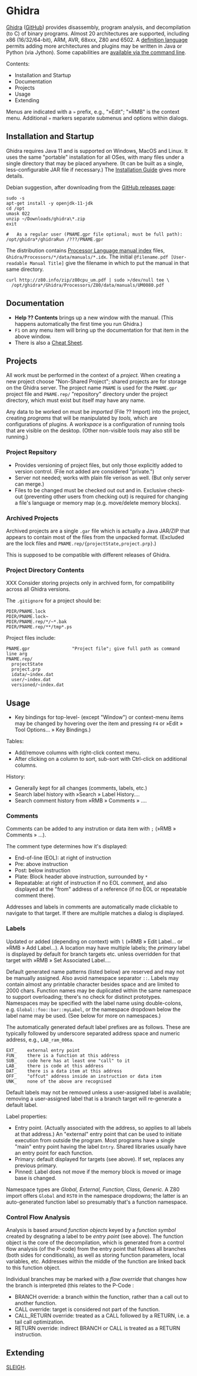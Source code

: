 Ghidra
======

[Ghidra][wp] ([GitHub][gh]) provides disassembly, program analysis, and
decompilation (to C) of binary programs. Almost 20 architectures are
supported, including x86 (16/32/64-bit), ARM, AVR, 68xxx, Z80 and 6502. A
[definition language][lang] permits adding more architectures and plugins
may be written in Java or Python (via Jython). Some capabilities are
[available via the command line][cmdline].

Contents:
- Installation and Startup
- Documentation
- Projects
- Usage
- Extending

Menus are indicated with a `»` prefix, e.g., "»Edit"; "»RMB" is the context
menu. Additional ` » ` markers separate submenus and options within
dialogs.


Installation and Startup
------------------------

Ghidra requires Java 11 and is supported on Windows, MacOS and Linux. It
uses the same "portable" installation for all OSes, with many files under a
single directory that may be placed anywhere. (It can be built as a single,
less-configurable JAR file if necessary.) The [Installation Guide][install]
gives more details.

Debian suggestion, after downloading from the [GitHub releases page][rel]:

    sudo -s
    apt-get install -y openjdk-11-jdk
    cd /opt
    umask 022
    unzip ~/Downloads/ghidra\*.zip
    exit

    #   As a regular user (PNAME.gpr file optional; must be full path):
    /opt/ghidra*/ghidraRun /???/PNAME.gpr

The distribution contains [Processor Language manual index][idx] files,
`Ghidra/Processors/*/data/manuals/*.idx`. The initial `@filename.pdf
[User-readable Manual Title]` give the filename in which to put the manual
in that same directory.

    curl http://z80.info/zip/z80cpu_um.pdf | sudo >/dev/null tee \
      /opt/ghidra*/Ghidra/Processors/Z80/data/manuals/UM0080.pdf


Documentation
-------------

- __Help ?? Contents__ brings up a new window with the manual. (This happens
  automatically the first time you run Ghidra.)
- `F1` on any menu item will bring up the documentation for that item in
  the above window.
- There is also a [Cheat Sheet][cheat].


Projects
--------

All work must be performed in the context of a _project._ When creating a new
project choose "Non-Shared Project"; shared projects are for storage on the
Ghidra server. The project name `PNAME` is used for the `PNAME.gpr` project
file and `PNAME.rep/` "repository" directory under the project directory,
which must exist but itself may have any name.

Any data to be worked on must be _imported_ (File ?? Import) into the
project, creating _programs_ that will be manipulated by _tools,_ which are
configurations of plugins. A _workspace_ is a configuration of running
tools that are visible on the desktop. (Other non-visible tools may also
still be running.)

### Project Repsitory

- Provides versioning of project files, but only those explicitly added to
  version control. (File not added are considered "private.")
- Server not needed; works with plain file verison as well. (But only
  server can merge.)
- Files to be changed must be checked out out and in. Exclusive check-out
  (preventing other users from checking out) is required for changing a
  file's language or memory map (e.g. move/delete memory blocks).

### Archived Projects

Archived projects are a single `.gar` file which is actually a Java JAR/ZIP
that appears to contain most of the files from the unpacked format.
(Excluded are the lock files and `PNAME.rep/{projectState,project.prp}`.)

This is supposed to be compatible with different releases of Ghidra.

### Project Directory Contents

XXX Consider storing projects only in archived form, for compatibility
across all Ghidra versions.

The `.gitignore` for a project should be:

    PDIR/PNAME.lock
    PDIR/PNAME.lock~
    PDIR/PNAME.rep/*/~*.bak
    PDIR/PNAME.rep/**/tmp*.ps

Project files include:

    PNAME.gpr                "Project file"; give full path as command line arg
    PNAME.rep/
      projectState
      project.prp
      idata/~index.dat
      user/~index.dat
      versioned/~index.dat


Usage
-----

- Key bindings for top-level- (except "Window") or context-menu items may
  be changed by hovering over the item and pressing `F4` or »Edit » Tool
  Options… » Key Bindings.)

Tables:
- Add/remove columns with right-click context menu.
- After clicking on a column to sort, sub-sort with Ctrl-click on
  additional columns.

History:
- Generally kept for all changes (comments, labels, etc.)
- Search label history with »Search » Label History….
- Search comment history from »RMB » Comments » ….

### Comments

Comments can be added to any instrution or data item with `;` (»RMB »
Comments » …).

The comment type determines how it's displayed:
- End-of-line (EOL): at right of instruction
- Pre: above instruction
- Post: below instruction
- Plate: Block header above instruction, surrounded by `*`
- Repeatable: at right of instruction if no EOL comment, and also displayed
  at the "from" address of a reference (if no EOL or repeatable comment
  there).

Addresses and labels in comments are automatically made clickable to
navigate to that target. If there are multiple matches a dialog is
displayed.

### Labels

Updated or added (depending on context) with `l` (»RMB » Edit Label… or
»RMB » Add Label…). A location may have multiple labels; the _primary_
label is displayed by default for branch targets etc. unless overridden for
that target with »RMB » Set Associated Label….

Default generated name patterns (listed below) are reserved and may not be
manually assigned. Also avoid namespace separator `::`. Labels may contain
almost any printable character besides space and are limited to 2000 chars.
Function names may be duplicated within the same namespace to support
overloading; there's no check for distinct prototypes. Namespaces may be
specified with the label name using double-colons, e.g.
`Global::foo::bar::myLabel`, or the namespace dropdown below the label name
may be used. (See below for more on namespaces.)

The automatically generated default label prefixes are as follows. These
are typically followed by underscore separated address space and numeric
address, e.g., `LAB_ram_006a`.

    EXT_    external entry point
    FUN_    there is a function at this address
    SUB_    code here has at least one "call" to it
    LAB_    there is code at this address
    DAT_    there is a data item at this address
    OFF_    "offcut" address inside an instruction or data item
    UNK_    none of the above are recognised

Default labels may not be removed unless a user-assigned label is
available; removing a user-assigned label that is a branch target will
re-generate a default label.

Label properties:
- Entry point. (Actually associated with the address, so applies to all
  labels at that address.) An "external" entry point that can be used to
  initiate execution from outside the program. Most programs have a single
  "main" entry point having the label `Entry`. Shared libraries usually
  have an entry point for each function.
- Primary: default displayed for targets (see above). If set, replaces any
  previous primary.
- Pinned: Label does not move if the memory block is moved or image base is
  changed.

Namespace types are _Global, External, Function, Class, Generic._ A Z80
import offers `Global` and `RST0` in the namespace dropdowns; the latter is
an auto-generated function label so presumably that's a function namespace.

### Control Flow Analysis

Analysis is based around _function objects_ keyed by a _function symbol_
created by desgnating a label to be _entry point_ (see above). The function
object is the core of the decompilation, which is generated from a control
flow analysis (of the P-code) from the entry point that follows all
branches (both sides for conditionals), as well as storing function
parameters, local variables, etc. Addresses within the middle of the
function are linked back to this function object.

Individual branches may be marked with a _flow override_ that changes how
the branch is interpreted (this relates to the P-Code :
- BRANCH override: a branch within the function, rather than a call out to
  another function.
- CALL override: target is considered not part of the function.
- CALL_RETURN override: treated as a CALL followed by a RETURN, i.e. a tail
  call optimization.
- RETURN override: indirect BRANCH or CALL is treated as a RETURN
  instruction.


Extending
---------

[SLEIGH].



<!-------------------------------------------------------------------->
[cmdline]: https://htmlpreview.github.io/?https://github.com/NationalSecurityAgency/ghidra/blob/master/Ghidra/RuntimeScripts/Common/support/analyzeHeadlessREADME.html
[gh]: https://github.com/NationalSecurityAgency/ghidra
[idx]: https://github.com/NationalSecurityAgency/ghidra/blob/master/GhidraDocs/languages/manual_index.txt
[install]: https://htmlpreview.github.io/?https://github.com/NationalSecurityAgency/ghidra/blob/stable/GhidraDocs/InstallationGuide.html
[rel]: https://github.com/NationalSecurityAgency/ghidra/releases
[wp]: https://en.wikipedia.org/wiki/Ghidra


[cheat]: https://htmlpreview.github.io/?https://github.com/NationalSecurityAgency/ghidra/blob/stable/GhidraDocs/CheatSheet.html
[lang]: https://htmlpreview.github.io/?https://github.com/NationalSecurityAgency/ghidra/blob/stable/GhidraDocs/languages/index.html
[sleigh]: https://htmlpreview.github.io/?https://raw.githubusercontent.com/NationalSecurityAgency/ghidra/stable/GhidraDocs/languages/html/sleigh.html

